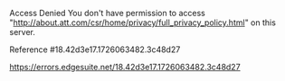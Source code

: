 Access Denied
You don't have permission to access "http://about.att.com/csr/home/privacy/full_privacy_policy.html" on this server.

Reference #18.42d3e17.1726063482.3c48d27

https://errors.edgesuite.net/18.42d3e17.1726063482.3c48d27